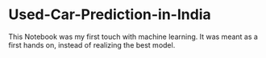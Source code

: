 # Used-Car-Prediction-in-India
This Notebook was my first touch with machine learning. It was meant as a first hands on, instead of realizing the best model.
